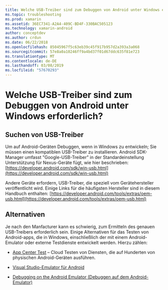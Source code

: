 ```yaml
---
title: Welche USB-Treiber sind zum Debuggen von Android unter Windows erforderlich?
ms.topic: troubleshooting
ms.prod: xamarin
ms.assetid: 36EC7341-A2A4-409C-BD4F-330BAC505123
ms.technology: xamarin-android
author: conceptdev
ms.author: crdun
ms.date: 06/22/2018
ms.openlocfilehash: 85045967f5c63eb39c45f917b957d2a393a3a068
ms.sourcegitcommit: 57e8a0a10246ff9a4bd37f01d67ddc635f81e723
ms.translationtype: MT
ms.contentlocale: de-DE
ms.lasthandoff: 03/08/2019
ms.locfileid: "57670293"
---
```

# <a name="what-usb-drivers-do-i-need-to-debug-android-on-windows"></a>Welche USB-Treiber sind zum Debuggen von Android unter Windows erforderlich?

## <a name="finding-usb-drivers"></a>Suchen von USB-Treiber

Um auf Android-Geräten Debuggen, wenn in Windows zu entwickeln; Sie müssen einen kompatiblen USB-Treiber zu installieren. Android SDK-Manager umfasst "Google-USB-Treiber" in der Standardeinstellung Unterstützung für Nexus-Geräte fügt, wie hier beschrieben: [https://developer.android.com/sdk/win-usb.html](https://developer.android.com/sdk/win-usb.html)

Andere Geräte erfordern, USB-Treiber, die speziell vom Gerätehersteller veröffentlicht wird. Einige Links für die häufigsten Hersteller sind in diesem Handbuch enthalten: [https://developer.android.com/tools/extras/oem-usb.html](https://developer.android.com/tools/extras/oem-usb.html)

## <a name="alternatives"></a>Alternativen

Je nach den Manfacturer kann es schwierig, zum Ermitteln des genauen USB-Treibers erforderlich sein. Einige Alternativen für das Testen von Android-apps, die in Windows, einschließlich der mit einem Android-Emulator oder externe Testdienste entwickelt werden. Hierzu zählen:

- [App Center Test](https://docs.microsoft.com/appcenter/test-cloud/) – Cloud Testen von Diensten, die auf Hunderten von physischen Android-Geräten ausführen.

- [Visual Studio-Emulator für Android](https://visualstudio.microsoft.com/vs/msft-android-emulator/)

- [Debugging on the Android Emulator (Debuggen auf dem Android-Emulator)](~/android/deploy-test/debugging/debug-on-emulator.md)

